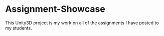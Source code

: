 # Assignment-Showcase
This Unity3D project is my work on all of the assignments I have posted to my students.
